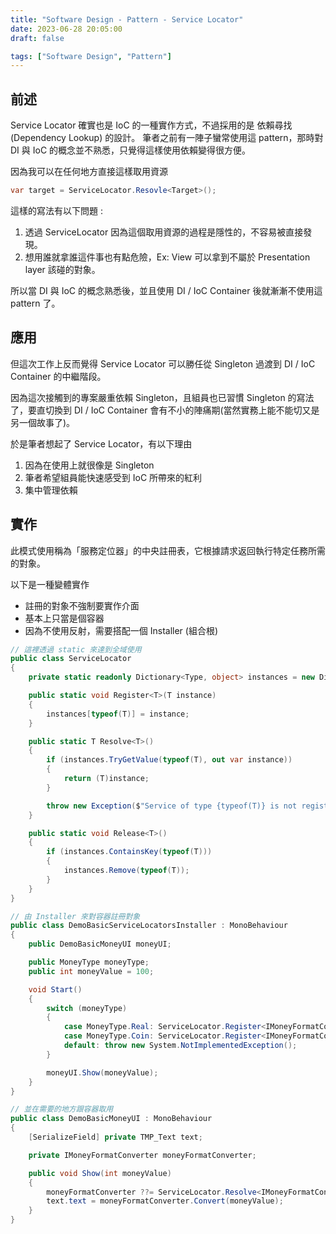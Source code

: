 ```yaml
---
title: "Software Design - Pattern - Service Locator"
date: 2023-06-28 20:05:00
draft: false

tags: ["Software Design", "Pattern"]
---
```


## 前述

Service Locator 確實也是 IoC 的一種實作方式，不過採用的是 依賴尋找(Dependency Lookup) 的設計。
筆者之前有一陣子蠻常使用這 pattern，那時對 DI 與 IoC 的概念並不熟悉，只覺得這樣使用依賴變得很方便。

因為我可以在任何地方直接這樣取用資源
```csharp
var target = ServiceLocator.Resovle<Target>();
```

這樣的寫法有以下問題 :
1. 透過 ServiceLocator 因為這個取用資源的過程是隱性的，不容易被直接發現。
2. 想用誰就拿誰這件事也有點危險，Ex: View 可以拿到不屬於 Presentation layer 該碰的對象。

所以當 DI 與 IoC 的概念熟悉後，並且使用 DI / IoC Container 後就漸漸不使用這 pattern 了。

## 應用

但這次工作上反而覺得 Service Locator 可以勝任從 Singleton 過渡到  DI / IoC Container 的中繼階段。

因為這次接觸到的專案嚴重依賴 Singleton，且組員也已習慣 Singleton 的寫法了，要直切換到  DI / IoC Container 會有不小的陣痛期(當然實務上能不能切又是另一個故事了)。

於是筆者想起了 Service Locator，有以下理由
1. 因為在使用上就很像是 Singleton
2. 筆者希望組員能快速感受到 IoC 所帶來的紅利
3. 集中管理依賴

## 實作

此模式使用稱為「服務定位器」的中央註冊表，它根據請求返回執行特定任務所需的對象。

以下是一種變體實作
- 註冊的對象不強制要實作介面
- 基本上只當是個容器
- 因為不使用反射，需要搭配一個 Installer (組合根)

```csharp
// 這裡透過 static 來達到全域使用
public class ServiceLocator
{
    private static readonly Dictionary<Type, object> instances = new Dictionary<Type, object>();

    public static void Register<T>(T instance)
    {
        instances[typeof(T)] = instance;
    }

    public static T Resolve<T>()
    {
        if (instances.TryGetValue(typeof(T), out var instance))
        {
            return (T)instance;
        }

        throw new Exception($"Service of type {typeof(T)} is not registered.");
    }

    public static void Release<T>()
    {
        if (instances.ContainsKey(typeof(T)))
        {
            instances.Remove(typeof(T));
        }
    }
}
```

```csharp
// 由 Installer 來對容器註冊對象
public class DemoBasicServiceLocatorsInstaller : MonoBehaviour
{
    public DemoBasicMoneyUI moneyUI;

    public MoneyType moneyType;
    public int moneyValue = 100;

    void Start()
    {
        switch (moneyType)
        {
            case MoneyType.Real: ServiceLocator.Register<IMoneyFormatConverter>(new RealMoneyFormatConverter()); break;
            case MoneyType.Coin: ServiceLocator.Register<IMoneyFormatConverter>(new CoinMoneyFormatConverter()); break;
            default: throw new System.NotImplementedException();
        }

        moneyUI.Show(moneyValue);
    }
}
```

```csharp
// 並在需要的地方跟容器取用
public class DemoBasicMoneyUI : MonoBehaviour
{
    [SerializeField] private TMP_Text text;

    private IMoneyFormatConverter moneyFormatConverter;

    public void Show(int moneyValue)
    {
        moneyFormatConverter ??= ServiceLocator.Resolve<IMoneyFormatConverter>();
        text.text = moneyFormatConverter.Convert(moneyValue);
    }
}
```

